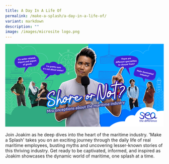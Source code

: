 ```yaml
---
title: A Day In A Life Of
permalink: /make-a-splash/a-day-in-a-life-of/
variant: markdown
description: ""
image: /images/microsite logo.png
---
```

![](/images/mpa_shore%20or%20not_kv_1200x630_3oct23-2.jpg)

Join Joakim as he deep dives into the heart of the maritime industry. 'Make a Splash' takes you on an exciting journey through the daily life of real maritime employees, busting myths and uncovering lesser-known stories of this thriving industry. Get ready to be captivated, informed, and inspired as Joakim showcases the dynamic world of maritime, one splash at a time.